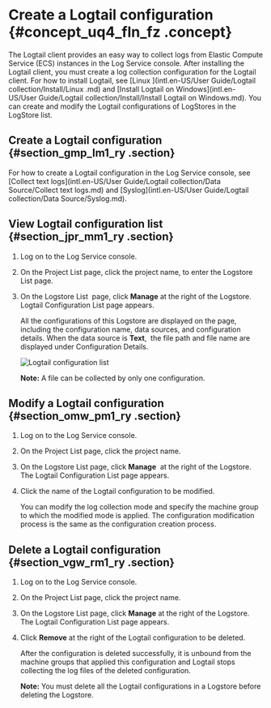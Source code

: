 # Create a Logtail configuration {#concept_uq4_fln_fz .concept}

The Logtail client provides an easy way to collect logs from Elastic Compute Service \(ECS\) instances in the Log Service console. After installing the Logtail client, you must create a log collection configuration for the Logtail client. For how to install Logtail, see [Linux ](intl.en-US/User Guide/Logtail collection/Install/Linux .md) and [Install Logtail on Windows](intl.en-US/User Guide/Logtail collection/Install/Install Logtail on Windows.md). You can create and modify the Logtail configurations of LogStores in the LogStore list.

## Create a Logtail configuration {#section_gmp_lm1_ry .section}

For how to create a Logtail configuration in the Log Service console, see  [Collect text logs](intl.en-US/User Guide/Logtail collection/Data Source/Collect text logs.md) and [Syslog](intl.en-US/User Guide/Logtail collection/Data Source/Syslog.md).

## View Logtail configuration list {#section_jpr_mm1_ry .section}

1.  Log on to the Log Service console.
2.  On the Project List page, click the project name, to enter the Logstore List page.
3.  On the Logstore List  page, click **Manage** at the right of the Logstore. Logtail Configuration List page appears. 

    All the configurations of this Logstore are displayed on the page, including the configuration name, data sources, and configuration details. When the data source is **Text**,  the file path and file name are displayed under Configuration Details.

    ![](images/5252_en-US.png "Logtail configuration list")

    **Note:** A file can be collected by only one configuration.


## Modify a Logtail configuration {#section_omw_pm1_ry .section}

1.  Log on to the Log Service console.
2.  On the Project List page, click the project name.
3.  On the Logstore List page, click **Manage**  at the right of the Logstore. The Logtail Configuration List page appears.
4.  Click the name of the Logtail configuration to be modified.

    You can modify the log collection mode and specify the machine group to which the modified mode is applied. The configuration modification process is the same as the configuration creation process.


## Delete a Logtail configuration {#section_vgw_rm1_ry .section}

1.  Log on to the Log Service console.
2.  On the Project List page, click the project name.
3.  On the Logstore List page, click **Manage** at the right of the Logstore. The Logtail Configuration List page appears.
4.  Click **Remove** at the right of the Logtail configuration to be deleted.

    After the configuration is deleted successfully, it is unbound from the machine groups that applied this configuration and Logtail stops collecting the log files of the deleted configuration.

    **Note:** You must delete all the Logtail configurations in a Logstore before deleting the Logstore.


